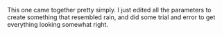 This one came together pretty simply. I just edited all the parameters to create something that resembled rain, and did some trial and error to get everything looking somewhat right. 